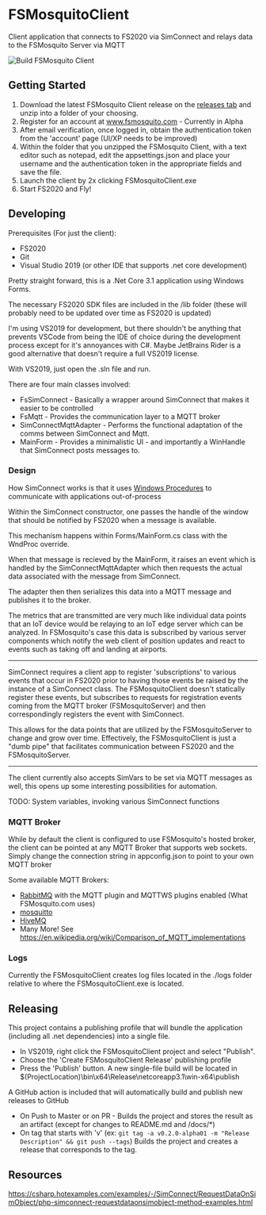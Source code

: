 # FSMosquitoClient

Client application that connects to FS2020 via SimConnect and relays data to the FSMosquito Server via MQTT

![Build FSMosquito Client](https://github.com/fsmosquito/FSMosquitoClient/workflows/Build%20FSMosquito%20Client/badge.svg)

## Getting Started

1. Download the latest FSMosquito Client release on the [releases tab](https://github.com/fsmosquito/FSMosquitoClient/releases) and unzip into a folder of your choosing.
2. Register for an account at www.fsmosquito.com - Currently in Alpha
3. After email verification, once logged in, obtain the authentication token from the 'account' page (UI/XP needs to be improved)
4. Within the folder that you unzipped the FSMosquito Client, with a text editor such as notepad, edit the appsettings.json and place your username and the authentication token in the appropriate fields and save the file.
5. Launch the client by 2x clicking FSMosquitoClient.exe
6. Start FS2020 and Fly!

## Developing

Prerequisites (For just the client):
 - FS2020
 - Git
 - Visual Studio 2019 (or other IDE that supports .net core development)

Pretty straight forward, this is a .Net Core 3.1 application using Windows Forms.

The necessary FS2020 SDK files are included in the /lib folder (these will probably need to be updated over time as FS2020 is updated)

I'm using VS2019 for development, but there shouldn't be anything that prevents VSCode from being the IDE of choice during the
development process except for it's annoyances with C#. Maybe JetBrains Rider is a good alternative that doesn't require a full
VS2019 license.

With VS2019, just open the .sln file and run.

There are four main classes involved:

 - FsSimConnect - Basically a wrapper around SimConnect that makes it easier to be controlled
 - FsMqtt - Provides the communication layer to a MQTT broker
 - SimConnectMqttAdapter - Performs the functional adaptation of the comms between SimConnect and Mqtt.
 - MainForm - Provides a minimalistic UI - and importantly a WinHandle that SimConnect posts messages to.

 ### Design
 
 How SimConnect works is that it uses [Windows Procedures](https://docs.microsoft.com/en-us/windows/win32/winmsg/using-window-procedures) to communicate
 with applications out-of-process
 
 Within the SimConnect constructor, one passes the handle of the window that should be notified by FS2020 when a message is available.
 
 This mechanism happens within Forms/MainForm.cs class with the WndProc override.

 When that message is recieved by the MainForm, it raises an event which is handled by the SimConnectMqttAdapter which then requests the actual data associated with the message from SimConnect.

The adapter then then serializes this data into a MQTT message and publishes it to the broker.

The metrics that are transmitted are very much like individual data points that an IoT device would be relaying to an IoT edge server which can be analyzed. In FSMosquito's case this data is subscribed by various server components which notify the web client of position updates and react to events such as taking off and landing at airports.

 --- 
 
 SimConnect requires a client app to register 'subscriptions' to various events that occur in FS2020 prior to having those events be
 raised by the instance of a SimConnect class. The FSMosquitoClient doesn't statically register these events, but subscribes to requests
 for registration events coming from the MQTT broker (FSMosquitoServer) and then correspondingly registers the event with SimConnect.

 This allows for the data points that are utilized by the FSMosquitoServer to change and grow over time. Effectively, the FSMosquitoClient
 is just a "dumb pipe" that facilitates communication between FS2020 and the FSMosquitoServer.

 ---

 The client currently also accepts SimVars to be set via MQTT messages as well, this opens up some interesting possibilities for automation.

 TODO: System variables, invoking various SimConnect functions

### MQTT Broker

While by default the client is configured to use FSMosquito's hosted broker, the client can be pointed at any MQTT Broker that supports web sockets.
Simply change the connection string in appconfig.json to point to your own MQTT broker

Some available MQTT Brokers:

 - [RabbitMQ](https://www.rabbitmq.com/) with the MQTT plugin and MQTTWS plugins enabled (What FSMosquito.com uses)
 - [mosquitto](https://mosquitto.org/documentation/)
 - [HiveMQ](https://www.hivemq.com/)
 - Many More! See https://en.wikipedia.org/wiki/Comparison_of_MQTT_implementations

### Logs

Currently the FSMosquitoClient creates log files located in the ./logs folder relative to where the FSMosquitoClient.exe is located.

## Releasing

This project contains a publishing profile that will bundle the application (including all .net dependencies) into a single file.

 - In VS2019, right click the FSMosquitoClient project and select "Publish".
 - Choose the 'Create FSMosquitoClient Release' publishing profile
 - Press the 'Publish' button. A new single-file build will be located in $(ProjectLocation)\bin\x64\Release\netcoreapp3.1\win-x64\publish


 A GitHub action is included that will automatically build and publish new releases to GitHub

  - On Push to Master or on PR - Builds the project and stores the result as an artifact (except for changes to README.md and /docs/*)
  - On tag that starts with 'v' (ex: ```git tag -a v0.2.0-alpha01 -m "Release Description" && git push --tags```) Builds the project and creates a release that corresponds to the tag.


  ## Resources

  https://csharp.hotexamples.com/examples/-/SimConnect/RequestDataOnSimObject/php-simconnect-requestdataonsimobject-method-examples.html
